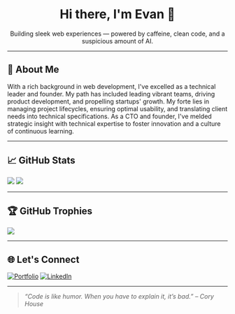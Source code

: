 <h1 align="center">Hi there, I'm Evan 👋</h1>
<p align="center">Building sleek web experiences — powered by caffeine, clean code, and a suspicious amount of AI.</p>

---

## 🧠 About Me

With a rich background in web development, I've excelled as a technical leader and founder. My path has included leading vibrant teams, driving product development, and propelling startups' growth. My forte lies in managing project lifecycles, ensuring optimal usability, and translating client needs into technical specifications. As a CTO and founder, I've melded strategic insight with technical expertise to foster innovation and a culture of continuous learning.

---

## 📈 GitHub Stats

![](https://github-readme-stats.vercel.app/api?username=skoulix&theme=default&hide_border=false&include_all_commits=true&count_private=true)
![](https://nirzak-streak-stats.vercel.app/?user=skoulix&theme=default&hide_border=false)

---

## 🏆 GitHub Trophies

![](https://github-profile-trophy.vercel.app/?username=skoulix&theme=radical&no-frame=false&no-bg=true&margin-w=4)

---

## 🌐 Let's Connect

[![Portfolio](https://img.shields.io/badge/Portfolio-%23000000.svg?style=for-the-badge&logo=firefox&logoColor=white)](https://seapixel.com)
[![LinkedIn](https://img.shields.io/badge/LinkedIn-%230077B5.svg?style=for-the-badge&logo=linkedin&logoColor=white)](https://linkedin.com/in/evan-skoulikaritis)

---

> _“Code is like humor. When you have to explain it, it’s bad.” – Cory House_
